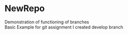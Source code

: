 # NewRepo
Demonstration of functioning of branches \
Basic Example for git assignment 
I created develop branch
